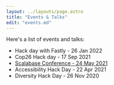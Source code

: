 ```yaml
---
layout: ../layouts/page.astro
title: "Events & Talks"
edit: "events.md"
---
```


Here's a list of events and talks:

- Hack day with Fastly - 26 Jan 2022
- Cop26 Hack day - 17 Sep 2021
- [Scalabase Conference - 24 May 2021](https://www.47deg.com/blog/scalabase-video/)
- Accessibility Hack Day - 22 Apr 2021
- Diversity Hack Day - 26 Nov 2020
